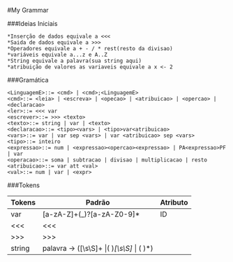 #My Grammar

###Ideias Iniciais
    
    *Inserção de dados equivale a <<<
    *Saida de dados equivale a >>>
    *Operadores equivale a + - / * rest(resto da divisao)
    *variáveis equivale a...z e A..Z
    *String equivale a palavra(sua string aqui)
    *atribuição de valores as variaveis equivale a x <- 2
    
###Gramática 

    <LinguagemE>::= <cmd> | <cmd>;<LinguagemE>
    <cmd>::= <leia> | <escreva> | <opecao> | <atribuicao> | <opercao> | <declaracao>
    <ler>::= <<< var   
    <escrever>::= >>> <texto>
    <texto>::= string | var | <texto> 
    <declaracao>::= <tipo><vars> | <tipo>var<atribuicao>
    <vars>::= var | var sep <vars> | var <atribuicao> sep <vars>
    <tipo>::= inteiro
    <expressao>::= num | <expressao><opercao><expressao> | PA<expressao>PF | var
    <operacao>::= soma | subtracao | divisao | multiplicacao | resto
    <atribuicao>::= var att <val>
    <val>::= num | var | <expr>
  
    
###Tokens
    

| Tokens      |     Padrão                              | Atributo                                 |
|-------------|-----------------------------------------|------------------------------------------|
|  var        |[a-zA-Z]+(_)?[a-zA-Z0-9]*                |  ID                                      |
| <<<         |  <<<                                    |                                          |
| >>>         |  >>>                                    |                                          |
| string      |palavra -> ([\s\S]+ \|( )*[\s\S]* \| ( )*)  |                                          |

                                   
    

